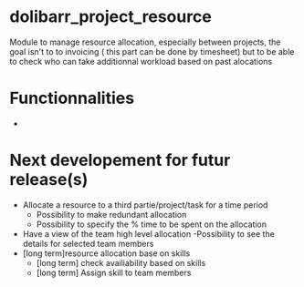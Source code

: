# dolibarr_project_resource
Module to manage resource allocation, especially between projects, the goal
isn't to to invoicing ( this part can be done by timesheet) but to be able to check who
can take additionnal workload based on past alocations

# Functionnalities
-

# Next developement for futur release(s)
- Allocate a resource to a third partie/project/task for a time period
    - Possibility to make redundant allocation
    - Possibility to specify the % time to be spent on the allocation 
- Have a view of the team high level allocation
    -Possibility to see the details for selected team members
- [long term]resource allocation base on skills
    - [long term] check availiability based on skills
    - [long term] Assign skill to team members
